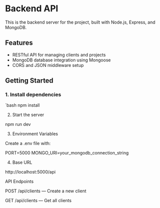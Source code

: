 # Backend API

This is the backend server for the project, built with Node.js, Express, and MongoDB.

## Features

- RESTful API for managing clients and projects
- MongoDB database integration using Mongoose
- CORS and JSON middleware setup

## Getting Started

### 1. Install dependencies

`bash
npm install

2. Start the server

npm run dev

3. Environment Variables

Create a .env file with:

PORT=5000
MONGO_URI=your_mongodb_connection_string

4. Base URL

http://localhost:5000/api

API Endpoints

POST /api/clients — Create a new client

GET /api/clients — Get all clients
